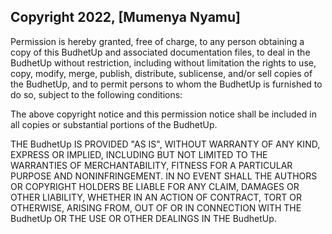 ## Copyright 2022, [Mumenya Nyamu]



Permission is hereby granted, free of charge, to any person obtaining a copy of this BudhetUp and associated documentation files, to deal in the BudhetUp without restriction, including without limitation the rights to use, copy, modify, merge, publish, distribute, sublicense, and/or sell copies of the BudhetUp, and to permit persons to whom the BudhetUp is furnished to do so, subject to the following conditions:

The above copyright notice and this permission notice shall be included in all copies or substantial portions of the BudhetUp.

THE BudhetUp IS PROVIDED "AS IS", WITHOUT WARRANTY OF ANY KIND, EXPRESS OR IMPLIED, INCLUDING BUT NOT LIMITED TO THE WARRANTIES OF MERCHANTABILITY, FITNESS FOR A PARTICULAR PURPOSE AND NONINFRINGEMENT. IN NO EVENT SHALL THE AUTHORS OR COPYRIGHT HOLDERS BE LIABLE FOR ANY CLAIM, DAMAGES OR OTHER LIABILITY, WHETHER IN AN ACTION OF CONTRACT, TORT OR OTHERWISE, ARISING FROM, OUT OF OR IN CONNECTION WITH THE BudhetUp OR THE USE OR OTHER DEALINGS IN THE BudhetUp.
